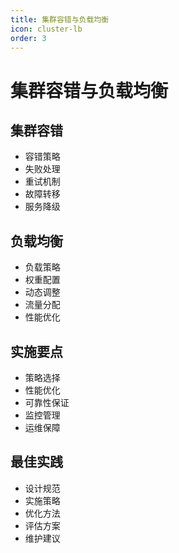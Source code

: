 ```yaml
---
title: 集群容错与负载均衡
icon: cluster-lb
order: 3
---
```


# 集群容错与负载均衡

## 集群容错
- 容错策略
- 失败处理
- 重试机制
- 故障转移
- 服务降级

## 负载均衡
- 负载策略
- 权重配置
- 动态调整
- 流量分配
- 性能优化

## 实施要点
- 策略选择
- 性能优化
- 可靠性保证
- 监控管理
- 运维保障

## 最佳实践
- 设计规范
- 实施策略
- 优化方法
- 评估方案
- 维护建议

